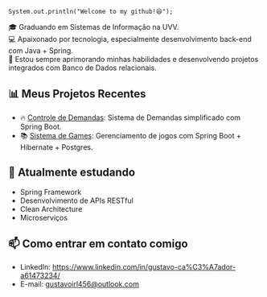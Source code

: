 
`System.out.println("Welcome to my github!😆");`

🎓 Graduando em Sistemas de Informação na UVV.  
💻 Apaixonado por tecnologia, especialmente desenvolvimento back-end com Java + Spring.  
🚀 Estou sempre aprimorando minhas habilidades e desenvolvendo projetos integrados com Banco de Dados relacionais.

## 📊 Meus Projetos Recentes
- 🔥 [Controle de Demandas](https://github.com/gustavo-cacador/controle-demandas): Sistema de Demandas simplificado com Spring Boot.  
- 📚 [Sistema de Games](https://github.com/gustavo-cacador/gamelist): Gerenciamento de jogos com Spring Boot + Hibernate + Postgres.

## 🌱 Atualmente estudando
- Spring Framework
- Desenvolvimento de APIs RESTful  
- Clean Architecture  
- Microserviços  

## 📫 Como entrar em contato comigo
- LinkedIn: https://www.linkedin.com/in/gustavo-ca%C3%A7ador-a61473234/  
- E-mail: gustavoirl456@outlook.com  
